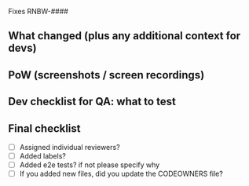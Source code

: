 Fixes RNBW-####

## What changed (plus any additional context for devs)

## PoW (screenshots / screen recordings)

## Dev checklist for QA: what to test

## Final checklist

- [ ] Assigned individual reviewers?
- [ ] Added labels?
- [ ] Added e2e tests? if not please specify why
- [ ] If you added new files, did you update the CODEOWNERS file?
